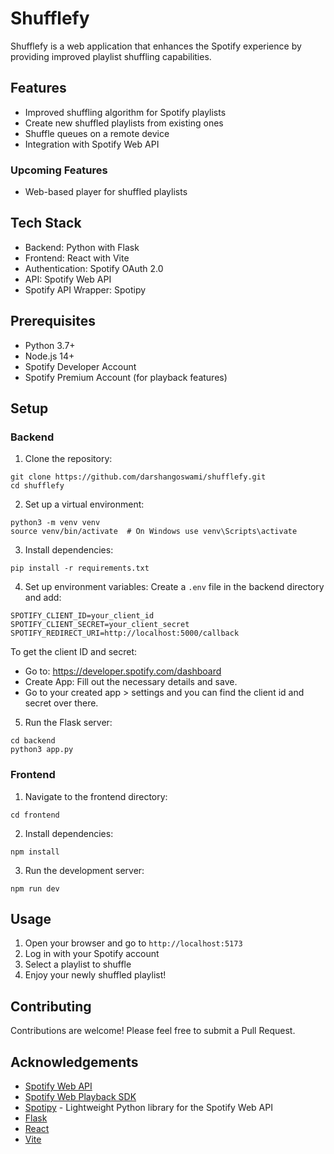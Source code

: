 # Shufflefy

Shufflefy is a web application that enhances the Spotify experience by providing improved playlist shuffling capabilities.

## Features

- Improved shuffling algorithm for Spotify playlists
- Create new shuffled playlists from existing ones
- Shuffle queues on a remote device
- Integration with Spotify Web API

### Upcoming Features

- Web-based player for shuffled playlists

## Tech Stack

- Backend: Python with Flask
- Frontend: React with Vite
- Authentication: Spotify OAuth 2.0
- API: Spotify Web API
- Spotify API Wrapper: Spotipy

## Prerequisites

- Python 3.7+
- Node.js 14+
- Spotify Developer Account
- Spotify Premium Account (for playback features)

## Setup

### Backend

1. Clone the repository:

```
git clone https://github.com/darshangoswami/shufflefy.git
cd shufflefy
```

2. Set up a virtual environment:

```
python3 -m venv venv
source venv/bin/activate  # On Windows use venv\Scripts\activate
```

3. Install dependencies:

```
pip install -r requirements.txt
```

4. Set up environment variables:
   Create a `.env` file in the backend directory and add:

```
SPOTIFY_CLIENT_ID=your_client_id
SPOTIFY_CLIENT_SECRET=your_client_secret
SPOTIFY_REDIRECT_URI=http://localhost:5000/callback
```

To get the client ID and secret:

- Go to: https://developer.spotify.com/dashboard
- Create App: Fill out the necessary details and save.
- Go to your created app > settings and you can find the client id and secret over there.

5. Run the Flask server:

```
cd backend
python3 app.py
```

### Frontend

1. Navigate to the frontend directory:

```
cd frontend
```

2. Install dependencies:

```
npm install
```

3. Run the development server:

```
npm run dev
```

## Usage

1. Open your browser and go to `http://localhost:5173`
2. Log in with your Spotify account
3. Select a playlist to shuffle
4. Enjoy your newly shuffled playlist!

## Contributing

Contributions are welcome! Please feel free to submit a Pull Request.

## Acknowledgements

- [Spotify Web API](https://developer.spotify.com/documentation/web-api/)
- [Spotify Web Playback SDK](https://developer.spotify.com/documentation/web-playback-sdk/)
- [Spotipy](https://spotipy.readthedocs.io/) - Lightweight Python library for the Spotify Web API
- [Flask](https://flask.palletsprojects.com/)
- [React](https://reactjs.org/)
- [Vite](https://vitejs.dev/)
